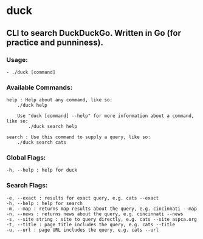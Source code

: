 # duck
## CLI to search DuckDuckGo. Written in Go (for practice and punniness).

### Usage:
	- ./duck [command] 

### Available Commands:
	help : Help about any command, like so:
    	./duck help
	
    	Use "duck [command] --help" for more information about a command, like so:
      		./duck search help
		
  	search : Use this command to supply a query, like so:
    	./duck search cats

### Global Flags:
	-h, --help : help for duck

### Search Flags:
	-e, --exact : results for exact query, e.g. cats --exact
	-h, --help : help for search
	-m, --map : returns map results about the query, e.g. cincinnati --map
	-n, --news : returns news about the query, e.g. cincinnati --news
	-s, --site string : site to query directly, e.g. cats --site aspca.org
	-t, --title : page title includes the query, e.g. cats --title
	-u, --url : page URL includes the query, e.g. cats --url
